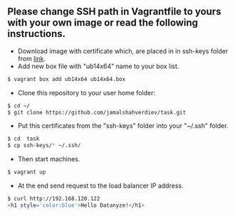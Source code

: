 ## Please change SSH path in Vagrantfile to yours with your own image or read the following instructions.

  - Download image with certificate which, are placed in in ssh-keys folder from [link](https://goo.gl/Oam3Ln).
  - Add new box file with "ub14x64" name to your box list. 
```sh
$ vagrant box add ub14x64 ub14x64.box
```
  - Clone this repository to your user home folder:
```sh
$ cd ~/
$ git clone https://github.com/jamalshahverdiev/task.git
```
  - Put this certificates from the "ssh-keys" folder into your "~/.ssh" folder.
```sh
$ cd  task
$ cp ssh-keys/* ~/.ssh/
```
  - Then start machines.
```sh
$ vagrant up
```
  - At the end send request to the load balancer IP address.
```sh
$ curl http://192.168.120.122
<h1 style='color:blue'>Hello Datanyze!</h1>
```
